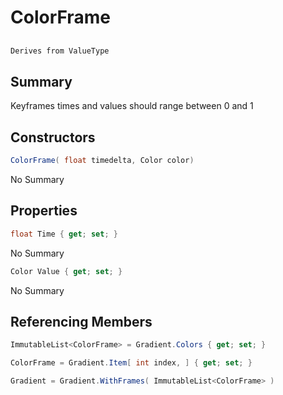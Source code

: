# ColorFrame

## 
```c#
Derives from ValueType
```

## Summary

Keyframes times and values should range between 0 and 1
## Constructors

```c#
ColorFrame( float timedelta, Color color) 
```
No Summary
## Properties

```c#
float Time { get; set; } 
```
No Summary
```c#
Color Value { get; set; } 
```
No Summary
## Referencing Members

```c#
ImmutableList<ColorFrame> = Gradient.Colors { get; set; } 
```
```c#
ColorFrame = Gradient.Item[ int index, ] { get; set; } 
```
```c#
Gradient = Gradient.WithFrames( ImmutableList<ColorFrame> ) 
```
